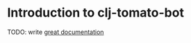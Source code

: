 # Introduction to clj-tomato-bot

TODO: write [great documentation](http://jacobian.org/writing/what-to-write/)
